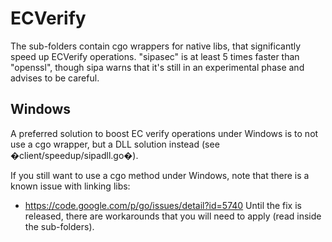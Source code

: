 ECVerify
==============
The sub-folders contain cgo wrappers for native libs, that significantly speed up ECVerify operations.
"sipasec" is at least 5 times faster than "openssl", though sipa warns that it's still in an experimental phase and advises to be careful.

Windows
--------------
A preferred solution to boost EC verify operations under Windows is to not use a cgo wrapper, but a DLL solution instead (see �client/speedup/sipadll.go�).

If you still want to use a cgo method under Windows, note that there is a known issue with linking libs:
 * https://code.google.com/p/go/issues/detail?id=5740
Until the fix is released, there are workarounds that you will need to apply (read inside the sub-folders).



